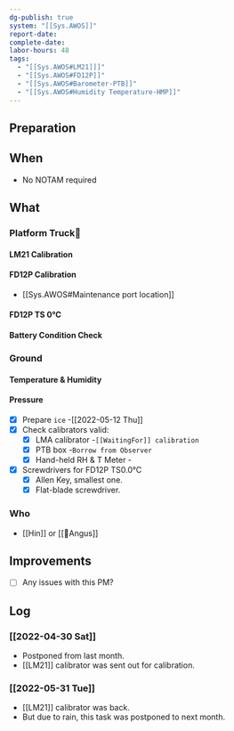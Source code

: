 ```yaml
---
dg-publish: true
system: "[[Sys.AWOS]]"
report-date: 
complete-date: 
labor-hours: 48
tags:
  - "[[Sys.AWOS#LM21]]]"
  - "[[Sys.AWOS#FD12P]]"
  - "[[Sys.AWOS#Barometer-PTB]]"
  - "[[Sys.AWOS#Humidity Temperature-HMP]]"
---
```


## Preparation
## When
- No NOTAM required
## What 
### Platform Truck🚚
####  LM21 Calibration
####  FD12P Calibration
- [[Sys.AWOS#Maintenance port location]]
####  FD12P TS 0℃
####  Battery Condition Check
### Ground
####  Temperature & Humidity
####  Pressure
- [x] Prepare `ice` -[[2022-05-12 Thu]]
- [x] Check calibrators valid:
	- [x] LMA calibrator -`[[WaitingFor]] calibration`
	- [x] PTB box -`Borrow from Observer`
	- [x] Hand-held RH & T Meter -
- [x] Screwdrivers for FD12P TS0.0℃
	- [x] Allen Key, smallest one.
	- [x] Flat-blade screwdriver.
### Who
- [[Hin]] or [[👨Angus]]
## Improvements
- [ ] Any issues with this PM?

## Log
### [[2022-04-30 Sat]]
- Postponed from last month.
- [[LM21]] calibrator was sent out for calibration.
### [[2022-05-31 Tue]]
- [[LM21]] calibrator was back.
- But due to rain, this task was postponed to next month.

